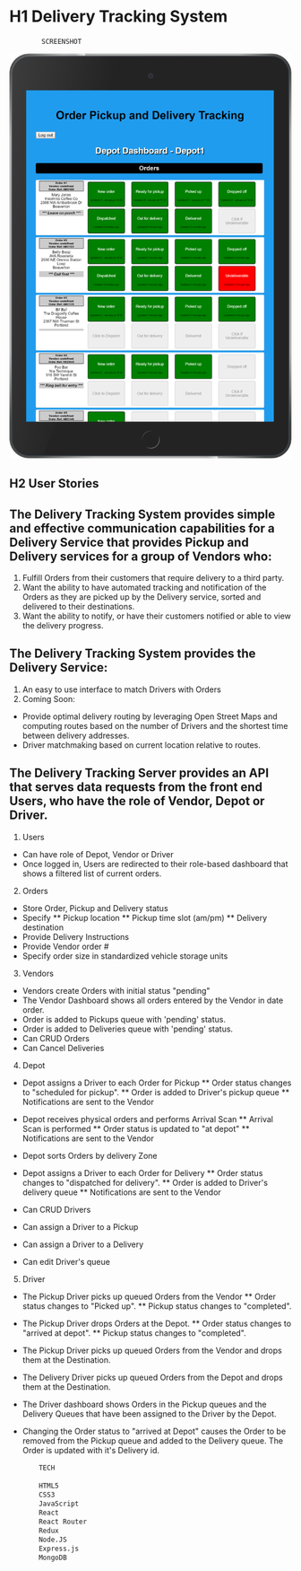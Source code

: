 # H1 Delivery Tracking System
            SCREENSHOT
![Depot Dashboard](/screenshots/depotDashboard.png)
 
## H2 User Stories
## The Delivery Tracking System provides simple and effective communication capabilities for a Delivery Service that provides Pickup and Delivery services for a group of Vendors who:
1. Fulfill Orders from their customers that require delivery to a third party.
2. Want the ability to have automated tracking and notification of the Orders as they are picked up by the Delivery service, sorted and delivered to their destinations.
3. Want the ability to notify, or have their customers notified or able to view the delivery progress.
## The Delivery Tracking System provides the Delivery Service:
1. An easy to use interface to match Drivers with Orders
2. Coming Soon:
*  Provide optimal delivery routing by leveraging Open Street Maps and computing routes based on the number of Drivers and the shortest time between delivery addresses.
* Driver matchmaking based on current location relative to routes.

## The Delivery Tracking Server provides an API that serves data requests from the front end Users, who have the role of Vendor, Depot or Driver. 
1. Users
  * Can have role of Depot, Vendor or Driver
  * Once logged in, Users are redirected to their role-based dashboard that shows a filtered list of current orders. 

2. Orders
  * Store Order, Pickup and Delivery status
  * Specify 
    ** Pickup location
    ** Pickup time slot (am/pm) 
    ** Delivery destination
  * Provide Delivery Instructions
  * Provide Vendor order #
  * Specify order size in standardized vehicle storage units

3. Vendors 
  * Vendors create Orders with initial status "pending"
  * The Vendor Dashboard shows all orders entered by the Vendor in date order.
  * Order is added to Pickups queue with 'pending' status.
  * Order is added to Deliveries queue with 'pending' status.
  * Can CRUD Orders
  * Can Cancel Deliveries

4. Depot 
  * Depot assigns a Driver to each Order for Pickup
    ** Order status changes to "scheduled for pickup". 
    ** Order is added to Driver's pickup queue
    ** Notifications are sent to the Vendor

  * Depot receives physical orders and performs Arrival Scan
    ** Arrival Scan is performed 
    ** Order status is updated to "at depot"
    ** Notifications are sent to the Vendor
  * Depot sorts Orders by delivery Zone  
  * Depot assigns a Driver to each Order for Delivery
    ** Order status changes to "dispatched for delivery". 
    ** Order is added to Driver's delivery queue
    ** Notifications are sent to the Vendor
  * Can CRUD Drivers 
  * Can assign a Driver to a Pickup
  * Can assign a Driver to a Delivery
  * Can edit Driver's queue

5. Driver 
  * The Pickup Driver picks up queued Orders from the Vendor
    ** Order status changes to "Picked up". 
    ** Pickup status changes to "completed". 
  * The Pickup Driver drops Orders at the Depot.
    ** Order status changes to "arrived at depot". 
    ** Pickup status changes to "completed". 

  * The Pickup Driver picks up queued Orders from the Vendor and drops them at the Destination.

  * The Delivery Driver picks up queued Orders from the Depot and drops them at the Destination.

  * The Driver dashboard shows Orders in the Pickup queues and the Delivery Queues that have been assigned to the Driver by the Depot.

  * Changing the Order status to "arrived at Depot" causes the Order  to be removed from the Pickup queue and added to the Delivery queue. The Order is updated with it's Delivery id.
  
            TECH 

            HTML5
            CSS3
            JavaScript
            React
            React Router
            Redux
            Node.JS
            Express.js
            MongoDB
